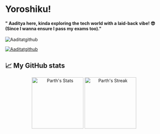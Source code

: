 # Yoroshiku!

#### " Aaditya here, kinda exploring the tech world with a laid-back vibe! 😎 (Since I wanna ensure I pass my exams too)."

<p align="left"> <img src="https://komarev.com/ghpvc/?username=Aaditatgithub&label=Profile%20views&color=0e75b6&style=flat" alt="Aaditatgithub" /> </p>

<p align="left"> <a href="https://github.com/ryo-ma/github-profile-trophy"><img src="https://github-profile-trophy.vercel.app/?username=Aaditatgithub" alt="Aaditatgithub" /></a> </p>

## 📈 My GitHub stats

<div class="badges-githubstats">
  <p align="center">
    <img src="https://github-readme-stats.vercel.app/api?username=Aaditatgithub&theme=transparent&show_icons=true&hide_border=true&count_private=true" alt="Parth's Stats" height="165">
    <img src="https://github-readme-streak-stats.herokuapp.com/?user=Aaditatgithub&theme=transparent&hide_border=true" alt="Parth's Streak" height="165">
  </p>
</div>
